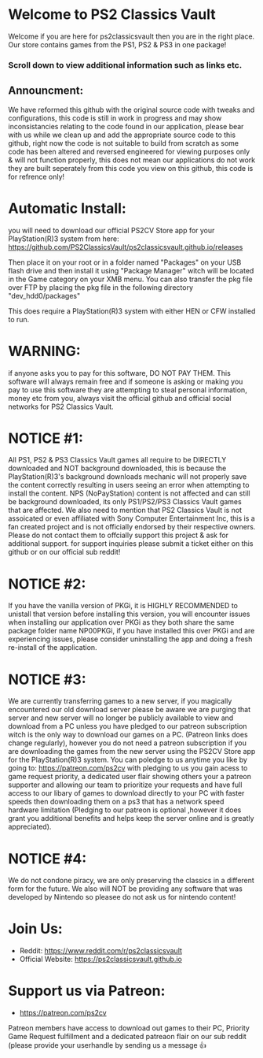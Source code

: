 # Welcome to PS2 Classics Vault #

Welcome if you are here for ps2classicsvault then you are in the right place. Our store contains games from the PS1, PS2 & PS3 in one package!

### Scroll down to view additional information such as links etc. ###

## Announcment: ##
We have reformed this github with the original source code with tweaks and configurations, this code is still in work in progress and may show inconsistancies relating to the code found in our application, please bear with us
while we clean up and add the appropriate source code to this github, right now the code is not suitable to build from scratch as some code has been altered and reversed engineered for viewing purposes only & will not function properly,
this does not mean our applications do not work they are built seperately from this code you view on this github, this code is for refrence only!

# Automatic Install: #

you will need to download our official PS2CV Store app for your PlayStation(R)3 system from here: https://github.com/PS2ClassicsVault/ps2classicsvault.github.io/releases

Then place it on your root or in a folder named "Packages" on your USB flash drive and then install it using "Package Manager" witch will be located in the Game category on your XMB menu. You can also transfer the pkg file over FTP by placing the pkg file in the following directory "dev_hdd0/packages"

This does require a PlayStation(R)3 system with either HEN or CFW installed to run.

# WARNING: #
if anyone asks you to pay for this software, DO NOT PAY THEM. This software will always remain free and if someone is asking or making you pay to use this software they are attempting to steal personal information, money etc from you, always visit the official github and official social networks for PS2 Classics Vault.

# NOTICE #1: #
All PS1, PS2 & PS3 Classics Vault games all require to be DIRECTLY downloaded and NOT background downloaded, this is because the PlayStation(R)3's background downloads mechanic will not properly save the content correctly  resulting in users seeing an error when attempting to install the content. NPS (NoPayStation) content is not affected and can still be background downloaded, its only PS1/PS2/PS3 Classics Vault games that are affected. We also need to mention that PS2 Classics Vault is not assoicated or even affiliated with Sony Computer Entertainment Inc, this is a fan created project and is not officially endorsed by their respective owners. Please do not contact them to offcially support this project & ask for additional support. for support inquiries please submit a ticket either on this github or on our official sub reddit!

# NOTICE #2: #
If you have the vanilla version of PKGi, it is HIGHLY RECOMMENDED to unistall that version before installing this version, you will encounter issues when installing our application over PKGi as they both share the same package folder name NP00PKGi, if you have installed this over PKGi and are experiencing issues, please consider uninstalling the app and doing a fresh re-install of the application.

# NOTICE #3: #
We are currently transferring games to a new server, if you magically encountered our old download server please be aware we are purging that server and new server will no longer be publicly available to view and download from a PC unless you have pledged to our patreon subscription witch is the only way to download our games on a PC. (Patreon links does change regularly), however you do not need a patreon subscription if you are downloading the games from the new server using the PS2CV Store app for the PlayStation(R)3 system. You can poledge to us anytime you like by going to: https://patreon.com/ps2cv with pledging to us you gain acess to game request priority, a dedicated user flair showing others your a patreon supporter and allowing our team to prioritize your requests and have full access to our libary of games to download directly to your PC with faster speeds then downloading them on a ps3 that has a network speed hardware limitation (Pledging to our patreon is optional ,however it does grant you additional benefits and helps keep the server online and is greatly appreciated).

# NOTICE #4: #
We do not condone piracy, we are only preserving the classics in a different form for the future. We also will NOT be providing any software that was developed by Nintendo so pleasee do not ask us for nintendo content!

# Join Us: #

- Reddit: https://www.reddit.com/r/ps2classicsvault
- Official Website: https://ps2classicsvault.github.io

# Support us via Patreon: #
- https://patreon.com/ps2cv

Patreon members have access to download out games to their PC, Priority Game Request fulfillment and a dedicated patreaon flair on our sub reddit (please provide your userhandle by sending us a message 👍
